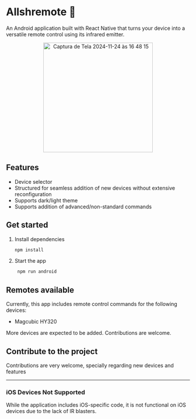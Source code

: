 # Allshremote 📱

An Android application built with React Native that turns your device into a versatile remote control using its infrared emitter.

<div align="center">
   <img width="300" alt="Captura de Tela 2024-11-24 às 16 48 15" src="https://github.com/user-attachments/assets/5e5577d2-eace-4e10-b02d-862e7ed4db5e">
</div>

## Features

- Device selector
- Structured for seamless addition of new devices without extensive reconfiguration
- Supports dark/light theme
- Supports addition of advanced/non-standard commands

## Get started

1. Install dependencies

   ```bash
   npm install
   ```

2. Start the app

   ```bash
    npm run android
   ```

## Remotes available

Currently, this app includes remote control commands for the following devices:

- Magcubic HY320

More devices are expected to be added. Contributions are welcome.

## Contribute to the project

Contributions are very welcome, specially regarding new devices and features

---

### iOS Devices Not Supported

While the application includes iOS-specific code, it is not functional on iOS devices due to the lack of IR blasters.
